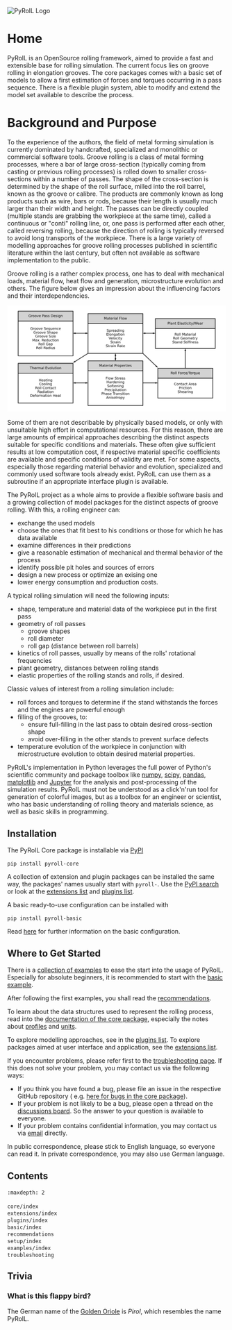 ![PyRolL Logo](img/pyroll-logo.svg)

# Home

PyRolL is an OpenSource rolling framework, aimed to provide a fast and extensible base for rolling simulation. The
current focus lies on groove rolling in elongation grooves. The core packages comes with a basic set of models to allow
a first estimation of forces and torques occurring in a pass sequence. There is a flexible plugin system, able to modify
and extend the model set available to describe the process.

# Background and Purpose

To the experience of the authors, the field of metal forming simulation is currently dominated by handcrafted, specialized and monolithic or commercial software tools.
Groove rolling is a class of metal forming processes, where a bar of large cross-section (typically coming from casting or previous rolling processes) is rolled down to smaller cross-sections within a number of passes.
The shape of the cross-section is determined by the shape of the roll surface, milled into the roll barrel, known as the groove or calibre.
The products are commonly known as long products such as wire, bars or rods, because their length is usually much larger than their width and height.
The passes can be directly coupled (multiple stands are grabbing the workpiece at the same time), called a continuous or "conti" rolling line, or, one pass is performed after each other, called reversing rolling, because the direction of rolling is typically reversed to avoid long transports of the workpiece.
There is a large variety of modelling approaches for groove rolling processes published in scientific literature within the last century, but often not available as software implementation to the public.

Groove rolling is a rather complex process, one has to deal with mechanical loads, material flow, heat flow and generation, microstructure evolution and others.
The figure below gives an impression about the influencing factors and their interdependencies.

![Influences on Groove Rolling Processes](img/chart_influence.svg)

Some of them are not describable by physically based models, or only with unsuitable high effort in computational resources.
For this reason, there are large amounts of empirical approaches describing the distinct aspects suitable for specific conditions and materials.
These often give sufficient results at low computation cost, if respective material specific coefficients are available and specific conditions of validity are met.
For some aspects, especially those regarding material behavior and evolution, specialized and commonly used software tools already exist.
PyRolL can use them as a subroutine if an appropriate interface plugin is available.

The PyRolL project as a whole aims to provide a flexible software basis and a growing collection of model packages for the distinct aspects of groove rolling.
With this, a rolling engineer can:

- exchange the used models
- choose the ones that fit best to his conditions or those for which he has data available
- examine differences in their predictions
- give a reasonable estimation of mechanical and thermal behavior of the process
- identify possible pit holes and sources of errors
- design a new process or optimize an exising one
- lower energy consumption and production costs.
 
A typical rolling simulation will need the following inputs:

- shape, temperature and material data of the workpiece put in the first pass
- geometry of roll passes
  - groove shapes
  - roll diameter
  - roll gap (distance between roll barrels)
- kinetics of roll passes, usually by means of the rolls' rotational frequencies
- plant geometry, distances between rolling stands
- elastic properties of the rolling stands and rolls, if desired.

Classic values of interest from a rolling simulation include:

- roll forces and torques to determine if the stand withstands the forces and the engines are powerful enough
- filling of the grooves, to:
  - ensure full-filling in the last pass to obtain desired cross-section shape
  - avoid over-filling in the other stands to prevent surface defects
- temperature evolution of the workpiece in conjunction with microstructure evolution to obtain desired material properties.

PyRolL's implementation in Python leverages the full power of Python's scientific community and package toolbox like [numpy](https://numpy.org), [scipy](https://scipy.org), [pandas](https://pandas.pydata.org), [matplotlib](https://matplotlib.org) and [Jupyter](https://jupyter.org) for the analysis and post-processing of the simulation results.
PyRolL must not be understood as a click'n'run tool for generation of colorful images, but as a toolbox for an engineer or scientist, who has basic understanding of rolling theory and materials science, as well as basic skills in programming.

## Installation

The PyRolL Core package is installable via [PyPI](https://pypi.org)

```shell
pip install pyroll-core
```

A collection of extension and plugin packages can be installed the same way, the packages' names usually start
with `pyroll-`.
Use the [PyPI search](https://pypi.org/search/?q=pyroll) or look at the
[extensions list](extensions/index) and [plugins list](plugins/index).

A basic ready-to-use configuration can be installed with

```shell
pip install pyroll-basic
```

Read [here](basic/index) for further information on the basic configuration.

## Where to Get Started

There is a [collection of examples](examples/index.md) to ease the start into the usage of PyRolL.
Especially for absolute beginners, it is recommended to start with the [basic example](examples/pyroll-examples/Basic_Usage_Of_PyRolL.ipynb).

After following the first examples, you shall read the [recommendations](recommendations.md).

To learn about the data structures used to represent the rolling process, read into
the [documentation of the core package](core/index.md), especially the notes about [profiles](core/profiles.md)
and [units](core/units/index.md).

To explore modelling approaches, see in the [plugins list](plugins/index.md). To explore packages aimed at user interface and application, see the [extensions list](extensions/index.md).

If you encounter problems, please refer first to the [troubleshooting page](troubleshooting.md).
If this does not solve your problem, you may contact us via the following ways:

- If you think you have found a bug, please file an issue in the respective GitHub repository (
  e.g. [here for bugs in the core package](https://github.com/pyroll-project/pyroll-core/issues)).
- If your problem is not likely to be a bug, please open a thread on
  the [discussions board](https://github.com/pyroll-project/pyroll-core/discussions). So the answer to your question is
  available to everyone.
- If your problem contains confidential information, you may contact us
  via [email](mailto:kalibrierzentrum@imf.tu-freiberg.de) directly.

In public correspondence, please stick to English language, so everyone can read it. In private correspondence, you may also use German language.

## Contents

```{toctree}
:maxdepth: 2
   
core/index
extensions/index
plugins/index
basic/index
recommendations
setup/index
examples/index
troubleshooting
```

## Trivia

### What is this flappy bird?

The German name of the [Golden Oriole](https://en.wikipedia.org/wiki/Eurasian_golden_oriole) is *Pirol*, which resembles
the name PyRolL.
